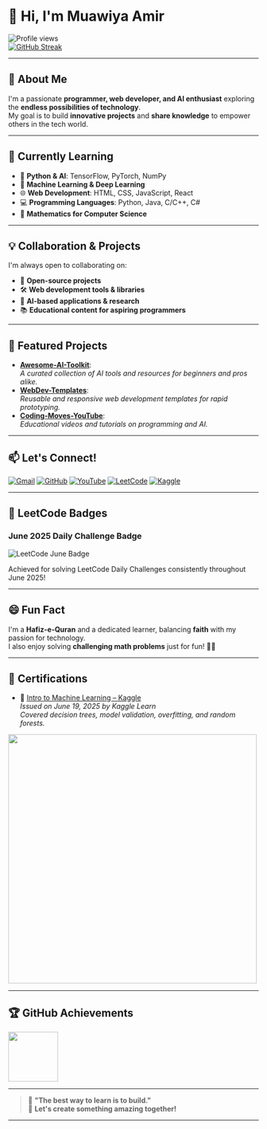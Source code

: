 # 👋 Hi, I'm Muawiya Amir

![Profile views](https://komarev.com/ghpvc/?username=Muawiya-contact&color=blue)  
[![GitHub Streak](https://streak-stats.demolab.com/?user=Muawiya-contact&theme=algolia)](https://git.io/streak-stats)

---

## 👀 About Me
I'm a passionate **programmer, web developer, and AI enthusiast** exploring the **endless possibilities of technology**.  
My goal is to build **innovative projects** and **share knowledge** to empower others in the tech world.

---

## 🌱 Currently Learning

- 🧠 **Python & AI**: TensorFlow, PyTorch, NumPy
- 🤖 **Machine Learning & Deep Learning**
- 🌐 **Web Development**: HTML, CSS, JavaScript, React
- 💻 **Programming Languages**: Python, Java, C/C++, C#
- 📐 **Mathematics for Computer Science**

---

## 💡 Collaboration & Projects

I'm always open to collaborating on:
- 🚀 **Open-source projects**
- 🛠 **Web development tools & libraries**
- 🤖 **AI-based applications & research**
- 📚 **Educational content for aspiring programmers**

---

## 📌 Featured Projects

- [**Awesome-AI-Toolkit**](https://github.com/Muawiya-contact/Awesome-AI-Toolkit):  
  _A curated collection of AI tools and resources for beginners and pros alike._
- [**WebDev-Templates**](https://github.com/Muawiya-contact/WebDev-Templates):  
  _Reusable and responsive web development templates for rapid prototyping._
- [**Coding-Moves-YouTube**](https://www.youtube.com/@Coding_Moves):  
  _Educational videos and tutorials on programming and AI._

---

## 📫 Let's Connect!

[![Gmail](https://img.shields.io/badge/email-contactmuawia@gmail.com-red?style=flat&logo=gmail)](mailto:contactmuawia@gmail.com)
[![GitHub](https://img.shields.io/badge/GitHub-%40Muawiya--contact-181717?style=flat&logo=github)](https://github.com/Muawiya-contact)
[![YouTube](https://img.shields.io/badge/YouTube-Coding%20Moves-FF0000?style=flat&logo=youtube)](https://www.youtube.com/@Coding_Moves)
[![LeetCode](https://img.shields.io/badge/LeetCode-Moavia_Amir-orange?style=flat&logo=leetcode)](https://leetcode.com/u/Moavia_Amir/)
[![Kaggle](https://img.shields.io/badge/Kaggle-Moavia%20Amir-blue?style=flat&logo=kaggle)](https://www.kaggle.com/moaviaamir)

---
## 🏅 LeetCode Badges

### June 2025 Daily Challenge Badge
![LeetCode June Badge](https://leetcode.com/static/images/badges/dcc-2025-6.png)

Achieved for solving LeetCode Daily Challenges consistently throughout June 2025!

---
## 😄 Fun Fact

I'm a **Hafiz-e-Quran** and a dedicated learner, balancing **faith** with my passion for technology.  
I also enjoy solving **challenging math problems** just for fun! 🧠✨

---

## 📜 Certifications

- 🧠 [Intro to Machine Learning – Kaggle](https://www.kaggle.com/learn/intro-to-machine-learning)  
  *Issued on June 19, 2025 by Kaggle Learn*  
  *Covered decision trees, model validation, overfitting, and random forests.*

<img src="https://raw.githubusercontent.com/Muawiya-contact/certificates/main/Kaggle-Intro-ML.png" width="500"/>

---

## 🏆 GitHub Achievements

<a href="https://github.com/users/Muawiya-contact/achievements/pull-shark">
  <img src="https://github.githubassets.com/images/modules/profile/achievements/pull-shark-default.png" width="100">
</a>

---

> 🔹 **"The best way to learn is to build."**  
> 🔹 **Let's create something amazing together!**

---

<!---
Muawiya-contact/Muawiya-contact is a ✨ special ✨ repository because its `README.md` (this file) appears on your GitHub profile.
You can click the Preview link to take a look at your changes.
--->
